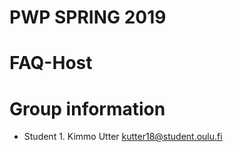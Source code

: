 # PWP SPRING 2019
# FAQ-Host
# Group information
* Student 1. Kimmo Utter kutter18@student.oulu.fi



